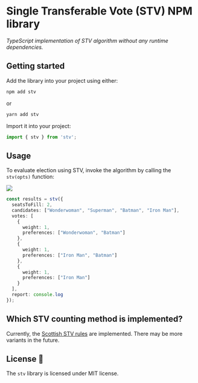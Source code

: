 # Single Transferable Vote (STV) NPM library

*TypeScript implementation of STV algorithm without any runtime dependencies.*

## Getting started

Add the library into your project using either:

```bash
npm add stv
```

or

```bash
yarn add stv
```

Import it into your project:

```typescript
import { stv } from 'stv';
```

## Usage

To evaluate election using STV, invoke the algorithm by calling the `stv(opts)` function:

![]("https://media.giphy.com/media/Q93l2yEDrVsGhoRauM/giphy.gif")

```typescript
const results = stv({
  seatsToFill: 2,
  candidates: ["Wonderwoman", "Superman", "Batman", "Iron Man"],
  votes: [
    {
      weight: 1,
      preferences: ["Wonderwoman", "Batman"]
    },
    {
      weight: 1,
      preferences: ["Iron Man", "Batman"]
    },
    {
      weight: 1,
      preferences: ["Iron Man"]
    }
  ],
  report: console.log
});
```

## Which STV counting method is implemented?

Currently, the [Scottish STV rules](https://www.opavote.com/methods/scottish-stv-rules) are implemented. There may be more variants in the future.

## License 📜

The `stv` library is licensed under MIT license.

